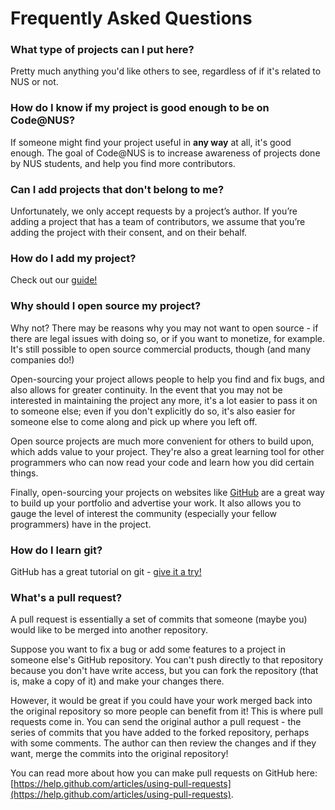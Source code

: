 # Frequently Asked Questions

<!--toc-->

### What type of projects can I put here?

Pretty much anything you'd like others to see, regardless of if it's related to NUS or not.

### How do I know if my project is good enough to be on Code@NUS?

If someone might find your project useful in **any way** at all, it's good enough. The goal of Code@NUS is to increase awareness of projects done by NUS students, and help you find more contributors.

### Can I add projects that don't belong to me?

Unfortunately, we only accept requests by a project’s author. If you’re adding a project that has a team of contributors, we assume that you’re adding the project with their consent, and on their behalf.

### How do I add my project?

Check out our [guide!](/how_to)

### Why should I open source my project?

Why not? There may be reasons why you may not want to open source - if there are legal issues with doing so, or if you want to monetize, for example. It's still possible to open source commercial products, though (and many companies do!)

Open-sourcing your project allows people to help you find and fix bugs, and also allows for greater continuity. In the event that you may not be interested in maintaining the project any more, it's a lot easier to pass it on to someone else; even if you don't explicitly do so, it's also easier for someone else to come along and pick up where you left off.

Open source projects are much more convenient for others to build upon, which adds value to your project. They're also a great learning tool for other programmers who can now read your code and learn how you did certain things.

Finally, open-sourcing your projects on websites like [GitHub](https://github.com) are a great way to build up your portfolio and advertise your work. It also allows you to gauge the level of interest the community (especially your fellow programmers) have in the project.

### How do I learn git?

GitHub has a great tutorial on git - [give it a try!](https://try.github.io/)

### What's a pull request?

A pull request is essentially a set of commits that someone (maybe you) would like to be merged into another repository.

Suppose you want to fix a bug or add some features to a project in someone else's GitHub repository. You can't push directly to that repository because you don't have write access, but you can fork the repository (that is, make a copy of it) and make your changes there.

However, it would be great if you could have your work merged back into the original repository so more people can benefit from it! This is where pull requests come in. You can send the original author a pull request - the series of commits that you have added to the forked repository, perhaps with some comments. The author can then review the changes and if they want, merge the commits into the original repository!

You can read more about how you can make pull requests on GitHub here: [https://help.github.com/articles/using-pull-requests](https://help.github.com/articles/using-pull-requests).

